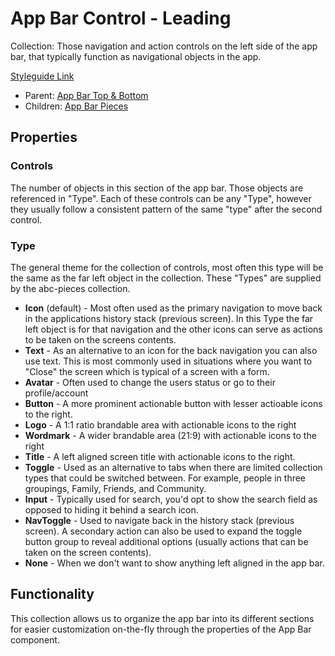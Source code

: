 # App Bar Control - Leading

Collection: Those navigation and action controls on the left side of the app bar, that typically function as navigational objects in the app.  

[Styleguide Link](https://zpl.io/aw5Qv5D)

- Parent: [App Bar Top & Bottom](https://github.com/able-app/docs/blob/08eb774e348952235f1f4eb0369879387a684280/controls/components/appbar/app-bar.md)
- Children: [App Bar Pieces](https://github.com/able-app/docs/blob/08eb774e348952235f1f4eb0369879387a684280/controls/components/appbar/abc-pieces.md)

## Properties

### Controls

The number of objects in this section of the app bar. Those objects are referenced in "Type". Each of these controls can be any "Type", however they usually follow a consistent pattern of the same "type" after the second control.

### Type

The general theme for the collection of controls, most often this type will be the same as the far left object in the collection. These "Types" are supplied by the abc-pieces collection.

- **Icon** (default) - Most often used as the primary navigation to move back in the applications history stack (previous screen). In this Type the far left object is for that navigation and the other icons can serve as actions to be taken on the screens contents.
- **Text** - As an alternative to an icon for the back navigation you can also use text.  This is most commonly used in situations where you want to "Close" the screen which is typical of a screen with a form.
- **Avatar** - Often used to change the users status or go to their profile/account
- **Button** - A more prominent actionable button with lesser actioable icons to the right.
- **Logo** - A 1:1 ratio brandable area with actionable icons to the right
- **Wordmark** - A wider brandable area (21:9) with actionable icons to the right
- **Title** - A left aligned screen title with actionable icons to the right.  
- **Toggle** - Used as an alternative to tabs when there are limited collection types that could be switched between. For example, people in three groupings, Family, Friends, and Community.
- **Input** - Typically used for search, you'd opt to show the search field as opposed to hiding it behind a search icon.
- **NavToggle** - Used to navigate back in the history stack (previous screen).  A secondary action can also be used to expand the toggle button group to reveal additional options (usually actions that can be taken on the screen contents).
- **None** - When we don't want to show anything left aligned in the app bar.

## Functionality

This collection allows us to organize the app bar into its different sections for easier customization on-the-fly through the properties of the App Bar component.
